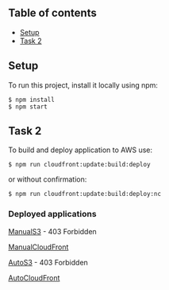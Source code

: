 ## Table of contents
* [Setup](#setup)
* [Task 2](#task-2)

## Setup
To run this project, install it locally using npm:

```
$ npm install
$ npm start
```

## Task 2

To build and deploy application to AWS use:
```
$ npm run cloudfront:update:build:deploy
```

or without confirmation:
```
$ npm run cloudfront:update:build:deploy:nc
```

### Deployed applications
[ManualS3](http://manual-app.s3-website-eu-west-1.amazonaws.com/) - 403 Forbidden

[ManualCloudFront](https://d1q5jypx9n3jx9.cloudfront.net/)

[AutoS3](http://automative-app.s3-website-us-east-1.amazonaws.com/) - 403 Forbidden

[AutoCloudFront](https://d232a2m5r21slj.cloudfront.net/)
